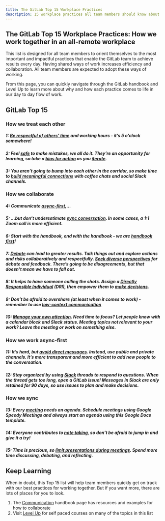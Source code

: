 ```yaml
---
title: The GitLab Top 15 Workplace Practices
description: 15 workplace practices all team members should know about how we work together.
---
```


## The GitLab Top 15 Workplace Practices: How we work together in an all-remote workplace

This list is designed for all team members to orient themselves to the most important and impactful practices that enable the GitLab team to achieve results every day. Having shared ways of work increases efficiency and collaboration. All team members are expected to adopt these ways of working.

From this page, you can quickly navigate through the GitLab handbook and Level Up to learn more about why and how each practice comes to life in our day to day flow of work.


## GitLab Top 15

### How we treat each other

##### 1: [Be respectful of others' time](https://handbook.gitlab.com/handbook/communication/#be-respectful-of-others-time) and working hours - it’s 5 o'clock somewhere!

##### 2: Feel [safe](https://handbook.gitlab.com/handbook/leadership/emotional-intelligence/psychological-safety/) to make mistakes, we all do it. They’re an opportunity for learning, so take a [bias for action](https://handbook.gitlab.com/handbook/values/#bias-for-action) as you [iterate](https://handbook.gitlab.com/handbook/values/#iteration).

##### 3: You aren’t going to bump into each other in the corridor, so make time to [build meaningful connections](https://handbook.gitlab.com/handbook/communication/#informal-communication) with coffee chats and social Slack channels.

### How we collaborate

##### 4: Communicate [async-first](https://handbook.gitlab.com/handbook/communication/#asynchronous-communication),...

##### 5: ...but don’t underestimate [sync conversation](https://handbook.gitlab.com/handbook/communication/#effective--responsible-communication-guidelines). In some cases, a 1:1 Zoom call is more efficient.

##### 6: Start with the handbook, end with the handbook - we are [handbook first](https://handbook.gitlab.com/handbook/company/culture/all-remote/handbook-first/)!

##### 7: [Debate](https://handbook.gitlab.com/handbook/values/#disagree-commit-and-disagree) can lead to greater results. Talk things out and explore actions and risks collaboratively and respectfully. [Seek diverse perspectives](https://handbook.gitlab.com/handbook/values/#seek-diverse-perspectives) for debate and feedback. There’s going to be disagreements, but that doesn’t mean we have to fall out.

##### 8: It helps to have someone calling the shots. Assign a [Directly Responsible Individual](https://handbook.gitlab.com/handbook/people-group/directly-responsible-individuals/#empowering-dris) (DRI), then empower them to [make decisions](https://handbook.gitlab.com/teamops/decision-velocity).

##### 9: Don’t be afraid to overshare (at least when it comes to work) - remember to use [low-context communication](https://handbook.gitlab.com/teamops/decision-velocity/#low-context-communication)

##### 10: [Manage your own attention](https://handbook.gitlab.com/handbook/company/culture/all-remote/live-doc-meetings/). Need time to focus? Let people know with a calendar block and Slack status. Meeting topics not relevant to your work? Leave the meeting or work on something else.

### How we work async-first

##### 11: It’s hard, but [avoid direct messages](https://handbook.gitlab.com/handbook/communication/#avoid-direct-messages). Instead, use public and private channels. It’s more transparent and more efficient to add new people to the conversation.

##### 12: Stay organized by using [Slack](https://handbook.gitlab.com/handbook/communication/#general-guidelines) threads to respond to questions. When the thread gets too long, open a GitLab issue! Messages in Slack are only retained for 90 days, so use issues to plan and make decisions.

### How we sync

##### 13: Every [meeting](https://handbook.gitlab.com/handbook/company/culture/all-remote/live-doc-meetings/) needs an agenda. Schedule meetings using Google Speedy Meetings and always start an agenda using this Google Docs template.

##### 14: Everyone contributes to [note taking](https://handbook.gitlab.com/handbook/communication/#smart-note-taking-in-meetings), so don’t be afraid to jump in and give it a try!

##### 15: Time is precious, so [limit presentations during meetings](https://handbook.gitlab.com/handbook/communication/#few-meetings-with-presentations). Spend more time discussing, debating, and reflecting.


## Keep Learning

When in doubt, this Top 15 list will help team members quickly get on track with our best practices for working together. But if you want more, there are lots of places for you to look.

1. The [Communication](https://handbook.gitlab.com/handbook/communication/) handbook page has resources and examples for how to collaborate
1. Visit [Level Up](https://levelup.gitlab.com/) for self paced courses on many of the topics in this list
